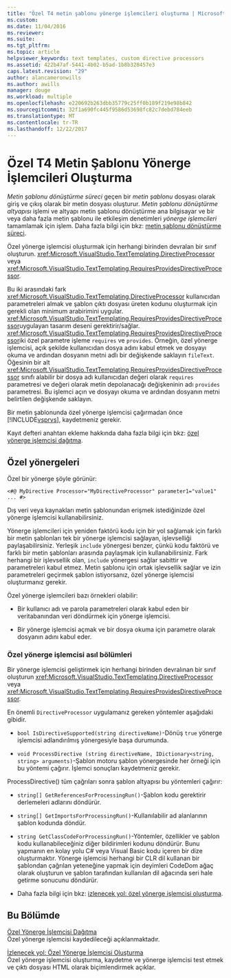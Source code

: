 ```yaml
---
title: "Özel T4 metin şablonu yönerge işlemcileri oluşturma | Microsoft Docs"
ms.custom: 
ms.date: 11/04/2016
ms.reviewer: 
ms.suite: 
ms.tgt_pltfrm: 
ms.topic: article
helpviewer_keywords: text templates, custom directive processors
ms.assetid: 422b47af-5441-4b02-b5ad-1b8b328457e3
caps.latest.revision: "29"
author: alancameronwills
ms.author: awills
manager: douge
ms.workload: multiple
ms.openlocfilehash: e220692b263dbb35779c25ff0b189f219e98b842
ms.sourcegitcommit: 32f1a690fc445f9586d53698fc82c7debd784eeb
ms.translationtype: MT
ms.contentlocale: tr-TR
ms.lasthandoff: 12/22/2017
---
```

# <a name="creating-custom-t4-text-template-directive-processors"></a>Özel T4 Metin Şablonu Yönerge İşlemcileri Oluşturma
*Metin şablonu dönüştürme süreci* geçen bir *metin şablonu* dosyası olarak giriş ve çıkış olarak bir metin dosyası oluşturur. *Metin şablonu dönüştürme altyapısı* işlemi ve altyapı metin şablonu dönüştürme ana bilgisayar ve bir veya daha fazla metin şablonu ile etkileşim denetimleri *yönerge işlemcileri* tamamlamak için işlem. Daha fazla bilgi için bkz: [metin şablonu dönüştürme süreci](../modeling/the-text-template-transformation-process.md).  
  
 Özel yönerge işlemcisi oluşturmak için herhangi birinden devralan bir sınıf oluşturun. <xref:Microsoft.VisualStudio.TextTemplating.DirectiveProcessor> veya <xref:Microsoft.VisualStudio.TextTemplating.RequiresProvidesDirectiveProcessor>.  
  
 Bu iki arasındaki fark <xref:Microsoft.VisualStudio.TextTemplating.DirectiveProcessor> kullanıcıdan parametreleri almak ve şablon çıktı dosyası üreten kodunu oluşturmak için gerekli olan minimum arabirimini uygular. <xref:Microsoft.VisualStudio.TextTemplating.RequiresProvidesDirectiveProcessor>uygulayan tasarım deseni gerektirir/sağlar. <xref:Microsoft.VisualStudio.TextTemplating.RequiresProvidesDirectiveProcessor>iki özel parametre işleme `requires` ve `provides`.  Örneğin, özel yönerge işlemcisi, açık şekilde kullanıcıdan dosya adını kabul etmek ve dosyayı okuma ve ardından dosyanın metni adlı bir değişkende saklayın `fileText`. Öğesinin bir alt <xref:Microsoft.VisualStudio.TextTemplating.RequiresProvidesDirectiveProcessor> sınıfı alabilir bir dosya adı kullanıcıdan değeri olarak `requires` parametresi ve değeri olarak metin depolanacağı değişkeninin adı `provides` parametresi. Bu işlemci açın ve dosyayı okuma ve ardından dosyanın metni belirtilen değişkende saklayın.  
  
 Bir metin şablonunda özel yönerge işlemcisi çağırmadan önce [!INCLUDE[vsprvs](../code-quality/includes/vsprvs_md.md)], kaydetmeniz gerekir.  
  
 Kayıt defteri anahtarı ekleme hakkında daha fazla bilgi için bkz: [özel yönerge işlemcisi dağıtma](../modeling/deploying-a-custom-directive-processor.md).  
  
## <a name="custom-directives"></a>Özel yönergeleri  
 Özel bir yönerge şöyle görünür:  
  
 `<#@ MyDirective Processor="MyDirectiveProcessor" parameter1="value1" ... #>`  
  
 Dış veri veya kaynakları metin şablonundan erişmek istediğinizde özel yönerge işlemcisi kullanabilirsiniz.  
  
 Yönerge işlemcileri için yeniden faktörü kodu için bir yol sağlamak için farklı bir metin şablonları tek bir yönerge işlemcisi sağlayan, işlevselliği paylaşabilirsiniz. Yerleşik `include` yönergesi benzer, çünkü kodu faktörü ve farklı bir metin şablonları arasında paylaşmak için kullanabilirsiniz. Fark herhangi bir işlevsellik olan, `include` yönergesi sağlar sabittir ve parametreleri kabul etmez. Metin şablonu için ortak işlevsellik sağlar ve izin parametreleri geçirmek şablon istiyorsanız, özel yönerge işlemcisi oluşturmanız gerekir.  
  
 Özel yönerge işlemcileri bazı örnekleri olabilir:  
  
-   Bir kullanıcı adı ve parola parametreleri olarak kabul eden bir veritabanından veri döndürmek için yönerge işlemcisi.  
  
-   Bir yönerge işlemcisi açmak ve bir dosya okuma için parametre olarak dosyanın adını kabul eder.  
  
### <a name="principal-parts-of-a-custom-directive-processor"></a>Özel yönerge işlemcisi asıl bölümleri  
 Bir yönerge işlemcisi geliştirmek için herhangi birinden devralınan bir sınıf oluşturun <xref:Microsoft.VisualStudio.TextTemplating.DirectiveProcessor> veya <xref:Microsoft.VisualStudio.TextTemplating.RequiresProvidesDirectiveProcessor>.  
  
 En önemli `DirectiveProcessor` uygulamanız gereken yöntemler aşağıdaki gibidir.  
  
-   `bool IsDirectiveSupported(string directiveName)`-Dönüş `true` yönerge işlemcisi adlandırılmış yönergesiyle başa durumunda.  
  
-   `void ProcessDirective (string directiveName, IDictionary<string, string> arguments)`-Şablon motoru şablon yönergesinde her örneği için bu yöntemi çağırır. İşlemci sonuçları kaydetmeniz gerekir.  
  
 ProcessDirective() tüm çağrıları sonra şablon altyapısı bu yöntemleri çağırır:  
  
-   `string[] GetReferencesForProcessingRun()`-Şablon kodu gerektirir derlemeleri adlarını döndürür.  
  
-   `string[] GetImportsForProcessingRun()`-Kullanılabilir ad alanlarının şablon kodunda döndür.  
  
-   `string GetClassCodeForProcessingRun()`-Yöntemler, özellikler ve şablon kodu kullanabileceğiniz diğer bildirimleri kodunu döndürür. Bunu yapmanın en kolay yolu C# veya Visual Basic kodu içeren bir dize oluşturmaktır. Yönerge işlemcisi herhangi bir CLR dil kullanan bir şablondan çağrılan yeteneğine yapmak için deyimleri CodeDom ağaç olarak oluşturun ve şablon tarafından kullanılan dil ağacında seri hale getirme sonucunu döndürür.  
  
-   Daha fazla bilgi için bkz: [izlenecek yol: özel yönerge işlemcisi oluşturma](../modeling/walkthrough-creating-a-custom-directive-processor.md).  
  
## <a name="in-this-section"></a>Bu Bölümde  
 [Özel Yönerge İşlemcisi Dağıtma](../modeling/deploying-a-custom-directive-processor.md)  
 Özel yönerge işlemcisi kaydedileceği açıklanmaktadır.  
  
 [İzlenecek yol: Özel Yönerge İşlemcisi Oluşturma](../modeling/walkthrough-creating-a-custom-directive-processor.md)  
 Özel yönerge işlemcisi oluşturma, kaydetme ve yönerge işlemcisi test etmek ve çıktı dosyası HTML olarak biçimlendirmek açıklar.